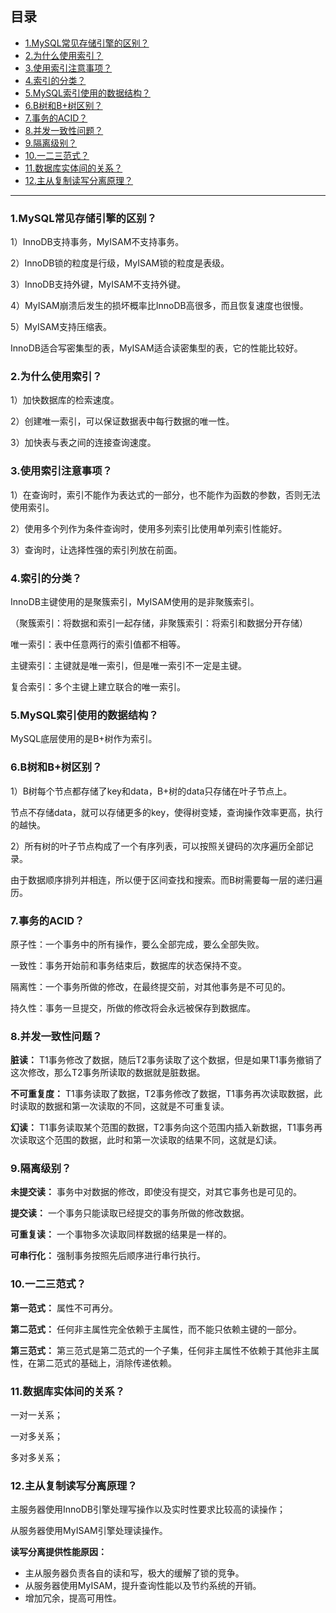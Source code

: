 ## 目录

- [1.MySQL常见存储引擎的区别？](#1MySQL常见存储引擎的区别)
- [2.为什么使用索引？](#2为什么使用索引)
- [3.使用索引注意事项？](#3使用索引注意事项)
- [4.索引的分类？](#4.索引的分类)
- [5.MySQL索引使用的数据结构？](#5MySQL索引使用的数据结构)
- [6.B树和B+树区别？](#6B树和B+树区别)
- [7.事务的ACID？](#7事务的ACID)
- [8.并发一致性问题？](#8并发一致性问题)
- [9.隔离级别？](#9隔离级别)
- [10.一二三范式？](#10一二三范式)
- [11.数据库实体间的关系？](#11数据库实体间的关系)
- [12.主从复制读写分离原理？](#12主从复制读写分离原理)

---

### 1.MySQL常见存储引擎的区别？

1）InnoDB支持事务，MyISAM不支持事务。

2）InnoDB锁的粒度是行级，MyISAM锁的粒度是表级。

3）InnoDB支持外键，MyISAM不支持外键。

4）MyISAM崩溃后发生的损坏概率比InnoDB高很多，而且恢复速度也很慢。

5）MyISAM支持压缩表。

InnoDB适合写密集型的表，MyISAM适合读密集型的表，它的性能比较好。	

### 2.为什么使用索引？

1）加快数据库的检索速度。

2）创建唯一索引，可以保证数据表中每行数据的唯一性。

3）加快表与表之间的连接查询速度。

### 3.使用索引注意事项？

1）在查询时，索引不能作为表达式的一部分，也不能作为函数的参数，否则无法使用索引。

2）使用多个列作为条件查询时，使用多列索引比使用单列索引性能好。

3）查询时，让选择性强的索引列放在前面。

### 4.索引的分类？

InnoDB主键使用的是聚簇索引，MyISAM使用的是非聚簇索引。

（聚簇索引：将数据和索引一起存储，非聚簇索引：将索引和数据分开存储）

唯一索引：表中任意两行的索引值都不相等。

主键索引：主键就是唯一索引，但是唯一索引不一定是主键。

复合索引：多个主键上建立联合的唯一索引。

### 5.MySQL索引使用的数据结构？

MySQL底层使用的是B+树作为索引。

### 6.B树和B+树区别？

1）B树每个节点都存储了key和data，B+树的data只存储在叶子节点上。

节点不存储data，就可以存储更多的key，使得树变矮，查询操作效率更高，执行的越快。

2）所有树的叶子节点构成了一个有序列表，可以按照关键码的次序遍历全部记录。

由于数据顺序排列并相连，所以便于区间查找和搜索。而B树需要每一层的递归遍历。

### 7.事务的ACID？

原子性：一个事务中的所有操作，要么全部完成，要么全部失败。

一致性：事务开始前和事务结束后，数据库的状态保持不变。

隔离性：一个事务所做的修改，在最终提交前，对其他事务是不可见的。

持久性：事务一旦提交，所做的修改将会永远被保存到数据库。

### 8.并发一致性问题？

**脏读：** T1事务修改了数据，随后T2事务读取了这个数据，但是如果T1事务撤销了这次修改，那么T2事务所读取的数据就是脏数据。

**不可重复度：** T1事务读取了数据，T2事务修改了数据，T1事务再次读取数据，此时读取的数据和第一次读取的不同，这就是不可重复读。

**幻读：** T1事务读取某个范围的数据，T2事务向这个范围内插入新数据，T1事务再次读取这个范围的数据，此时和第一次读取的结果不同，这就是幻读。

### 9.隔离级别？

**未提交读：** 事务中对数据的修改，即使没有提交，对其它事务也是可见的。

**提交读：** 一个事务只能读取已经提交的事务所做的修改数据。

**可重复读：** 一个事物多次读取同样数据的结果是一样的。

**可串行化：** 强制事务按照先后顺序进行串行执行。

### 10.一二三范式？

**第一范式：** 属性不可再分。

**第二范式：** 任何非主属性完全依赖于主属性，而不能只依赖主键的一部分。

**第三范式：** 第三范式是第二范式的一个子集，任何非主属性不依赖于其他非主属性，在第二范式的基础上，消除传递依赖。

### 11.数据库实体间的关系？

一对一关系；

一对多关系；

多对多关系；

### 12.主从复制读写分离原理？

主服务器使用InnoDB引擎处理写操作以及实时性要求比较高的读操作；

从服务器使用MyISAM引擎处理读操作。

**读写分离提供性能原因：** 

- 主从服务器负责各自的读和写，极大的缓解了锁的竞争。
- 从服务器使用MyISAM，提升查询性能以及节约系统的开销。
- 增加冗余，提高可用性。



